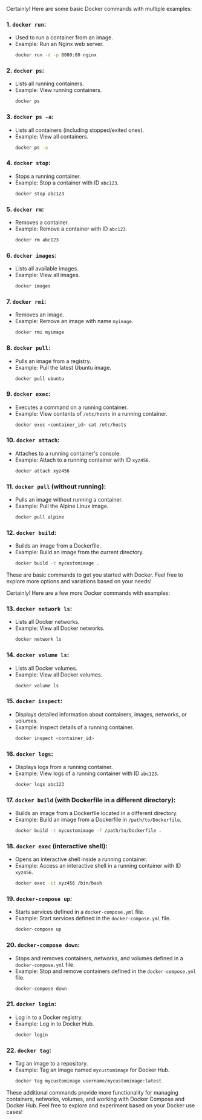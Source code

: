 Certainly! Here are some basic Docker commands with multiple examples:

### 1. **`docker run`:**
   - Used to run a container from an image.
   - Example: Run an Nginx web server.
     ```bash
     docker run -d -p 8080:80 nginx
     ```

### 2. **`docker ps`:**
   - Lists all running containers.
   - Example: View running containers.
     ```bash
     docker ps
     ```

### 3. **`docker ps -a`:**
   - Lists all containers (including stopped/exited ones).
   - Example: View all containers.
     ```bash
     docker ps -a
     ```

### 4. **`docker stop`:**
   - Stops a running container.
   - Example: Stop a container with ID `abc123`.
     ```bash
     docker stop abc123
     ```

### 5. **`docker rm`:**
   - Removes a container.
   - Example: Remove a container with ID `abc123`.
     ```bash
     docker rm abc123
     ```

### 6. **`docker images`:**
   - Lists all available images.
   - Example: View all images.
     ```bash
     docker images
     ```

### 7. **`docker rmi`:**
   - Removes an image.
   - Example: Remove an image with name `myimage`.
     ```bash
     docker rmi myimage
     ```

### 8. **`docker pull`:**
   - Pulls an image from a registry.
   - Example: Pull the latest Ubuntu image.
     ```bash
     docker pull ubuntu
     ```

### 9. **`docker exec`:**
   - Executes a command on a running container.
   - Example: View contents of `/etc/hosts` in a running container.
     ```bash
     docker exec <container_id> cat /etc/hosts
     ```

### 10. **`docker attach`:**
   - Attaches to a running container's console.
   - Example: Attach to a running container with ID `xyz456`.
     ```bash
     docker attach xyz456
     ```

### 11. **`docker pull` (without running):**
   - Pulls an image without running a container.
   - Example: Pull the Alpine Linux image.
     ```bash
     docker pull alpine
     ```

### 12. **`docker build`:**
   - Builds an image from a Dockerfile.
   - Example: Build an image from the current directory.
     ```bash
     docker build -t mycustomimage .
     ```

These are basic commands to get you started with Docker. Feel free to explore more options and variations based on your needs!


Certainly! Here are a few more Docker commands with examples:

### 13. **`docker network ls`:**
   - Lists all Docker networks.
   - Example: View all Docker networks.
     ```bash
     docker network ls
     ```

### 14. **`docker volume ls`:**
   - Lists all Docker volumes.
   - Example: View all Docker volumes.
     ```bash
     docker volume ls
     ```

### 15. **`docker inspect`:**
   - Displays detailed information about containers, images, networks, or volumes.
   - Example: Inspect details of a running container.
     ```bash
     docker inspect <container_id>
     ```

### 16. **`docker logs`:**
   - Displays logs from a running container.
   - Example: View logs of a running container with ID `abc123`.
     ```bash
     docker logs abc123
     ```

### 17. **`docker build` (with Dockerfile in a different directory):**
   - Builds an image from a Dockerfile located in a different directory.
   - Example: Build an image from a Dockerfile in `/path/to/Dockerfile`.
     ```bash
     docker build -t mycustomimage -f /path/to/Dockerfile .
     ```

### 18. **`docker exec` (interactive shell):**
   - Opens an interactive shell inside a running container.
   - Example: Access an interactive shell in a running container with ID `xyz456`.
     ```bash
     docker exec -it xyz456 /bin/bash
     ```

### 19. **`docker-compose up`:**
   - Starts services defined in a `docker-compose.yml` file.
   - Example: Start services defined in the `docker-compose.yml` file.
     ```bash
     docker-compose up
     ```

### 20. **`docker-compose down`:**
   - Stops and removes containers, networks, and volumes defined in a `docker-compose.yml` file.
   - Example: Stop and remove containers defined in the `docker-compose.yml` file.
     ```bash
     docker-compose down
     ```

### 21. **`docker login`:**
   - Log in to a Docker registry.
   - Example: Log in to Docker Hub.
     ```bash
     docker login
     ```

### 22. **`docker tag`:**
   - Tag an image to a repository.
   - Example: Tag an image named `mycustomimage` for Docker Hub.
     ```bash
     docker tag mycustomimage username/mycustomimage:latest
     ```

These additional commands provide more functionality for managing containers, networks, volumes, and working with Docker Compose and Docker Hub. Feel free to explore and experiment based on your Docker use cases!